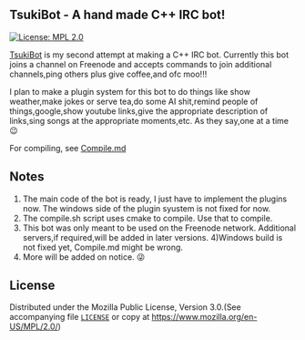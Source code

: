 TsukiBot - A hand made C++ IRC bot!
-----------------------------------

[![License: MPL 2.0](https://img.shields.io/badge/License-MPL%202.0-brightgreen.svg)](https://opensource.org/licenses/MPL-2.0)


[TsukiBot](https://github.com/OtakuSenpai/TsukiBot) is my second attempt at making a C++ IRC bot. Currently this bot joins a channel on Freenode and accepts commands to join additional channels,ping others plus give coffee,and ofc moo!!!

I plan to make a plugin system for this bot to do things like show weather,make jokes or serve tea,do some AI shit,remind people of things,google,show youtube links,give the appropriate description of links,sing songs at the appropriate moments,etc.
As they say,one at a time 😉

For compiling, see [Compile.md](https://github.com/OtakuSenpai/TsukiBot/blob/master/Compile.md)

Notes
-----

1) The main code of the bot is ready, I just have to implement the plugins now. The windows side of the plugin syustem is not fixed for now.
2) The compile.sh script uses cmake to compile. Use that to compile.
3) This bot was only meant to be used on the Freenode network. Additional servers,if required,will be added in later versions.
4)Windows build is not fixed yet, Compile.md might be wrong.
5) More will be added on notice. 😜

License
-------

 Distributed under the Mozilla Public License, Version 3.0.(See accompanying file [`LICENSE`](./LICENSE) or copy at https://www.mozilla.org/en-US/MPL/2.0/)

